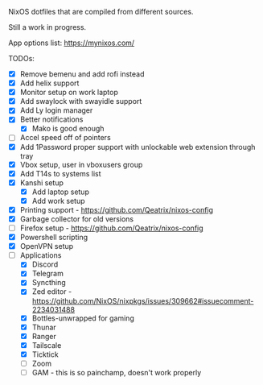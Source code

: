 NixOS dotfiles that are compiled from different sources.

Still a work in progress.

App options list: https://mynixos.com/

TODOs:
- [x] Remove bemenu and add rofi instead
- [x] Add helix support
- [x] Monitor setup on work laptop
- [x] Add swaylock with swayidle support
- [x] Add Ly login manager
- [x] Better notifications
    - [x] Mako is good enough
- [ ] Accel speed off of pointers
- [x] Add 1Password proper support with unlockable web extension through tray
- [x] Vbox setup, user in vboxusers group
- [x] Add T14s to systems list
- [x] Kanshi setup
    - [x] Add laptop setup
    - [x] Add work setup
- [x] Printing support - https://github.com/Qeatrix/nixos-config
- [x] Garbage collector for old versions
- [ ] Firefox setup - https://github.com/Qeatrix/nixos-config 
- [x] Powershell scripting
- [x] OpenVPN setup
- [ ] Applications
    - [x] Discord
    - [x] Telegram
    - [x] Syncthing
    - [x] Zed editor - https://github.com/NixOS/nixpkgs/issues/309662#issuecomment-2234031488
    - [x] Bottles-unwrapped for gaming
    - [x] Thunar
    - [x] Ranger
    - [x] Tailscale
    - [x] Ticktick
    - [ ] Zoom
    - [ ] GAM - this is so painchamp, doesn't work properly

